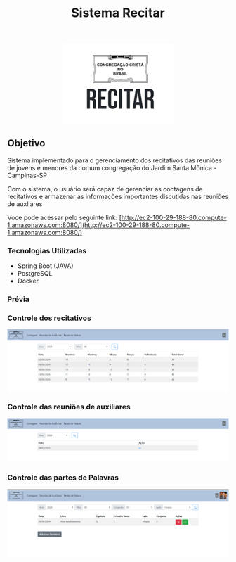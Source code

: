 <h1 style="text-align: center"> Sistema Recitar</h1>
<br><br>
<div style="text-align: center">
    <img src="img/logo_recitar.png">
</div>

## Objetivo
Sistema implementado para o gerenciamento dos recitativos das reuniões de jovens e menores da comum congregação
do Jardim Santa Mônica - Campinas-SP

Com o sistema, o usuário será capaz de gerenciar as contagens de recitativos e armazenar as informações importantes 
discutidas nas reuniões de auxliares

Voce pode acessar pelo seguinte link: [http://ec2-100-29-188-80.compute-1.amazonaws.com:8080/](http://ec2-100-29-188-80.compute-1.amazonaws.com:8080/)

### Tecnologias Utilizadas

 - Spring Boot (JAVA)
 - PostgreSQL
 - Docker

### Prévia

### Controle dos recitativos

![img_1.png](img/controle_rec.png)

### Controle das reuniões de auxiliares

![img_2.png](img/controle_reunioes.png)

### Controle das partes de Palavras
![img_2.png](img/controle_partes.png)

